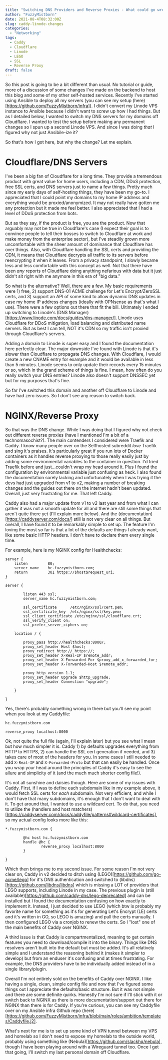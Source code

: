 ```yaml
---
title: "Switching DNS Providers and Reverse Proxies - What could go wrong?"
author: "FuzzyMistborn"
date: 2021-08-4T08:32:00Z
slug: caddy-linode-changes
categories:
  - "Networking"
tags:
  - Caddy
  - Cloudflare
  - Linode
  - LEGO
  - SSL
  - Reverse Proxy
draft: false
---
```


So this post is going to be a bit different than usual.  No tutorial or guide, more of a discussion of some changes I've made on the backend to host this blog and some of my other self-hosted services.  Recently I've started using Ansible to deploy all my servers (you can see my setup (here)[https://github.com/FuzzyMistborn/infra]).  I didn't convert my Linode VPS instance to Ansible because I didn't want to screw up how I had things.  But as I detailed below, I wanted to switch my DNS servers for my domains off Cloudflare.  I wanted to test the setup before making any permanent changes so I spun up a second Linode VPS.  And since I was doing *that* I figured why not just Ansibile-ize it?

So that's how I got here, but why the change?  Let me explain.

# Cloudflare/DNS Servers

I've been a big fan of Cloudflare for a long time.  They provide a tremendous product with great value for home users, including a CDN, DDoS protection, free SSL certs, and DNS servers just to name a few things.  Pretty much since my early days of self-hosting things, they have been my go-to.  I appreciated that I could point my domains to my home IP address and everything would be proxied/anonymized.  It may not really have gotten me any protection but it made me feel better.  I also appreciated that I had a level of DDoS protection from bots.

But as they say, if the product is free, you are the product.  Now that arguably may not be true in Cloudflare's case (I expect their goal is to convince people to tell their bosses to switch to Cloudflare at work and make money from the enterprise sector), but I've steadily grown more uncomfortable with the sheer amount of dominance that Cloudflare has over things.  Also, with Cloudflare handling the SSL certs and providing the CDN, it means that Cloudflare decrypts all traffic to its servers before reencrypting it when it leaves.  From a privacy standpoint, I slowly became less and less comfortable with this concept as well.  Not that there have been *any* reports of Cloudflare doing anything nefarious with data but it just didn't sit right with me anymore in this era of "big data."

So what is the alternative?  Well, there are a few.  My basic requirements were 1) free, 2) support DNS-01 ACME challenge for Let's Encrypt/ZeroSSL certs, and 3) support an API of some kind to allow dynamic DNS updates in case my home IP address changes (ideally with OPNsense as that's what I use).  There were a few options out there that fit the bill.  Ultimately I ended up switching to Linode's (DNS Manager)[https://www.linode.com/docs/guides/dns-manager/].  Linode uses Cloudflare for DDoS mitigation, load balancing and distributed name servers.  But as best I can tell, NOT it's CDN so my traffic isn't proxied through Cloudflare's servers.

Adding a domain to Linode is super easy and I found the documentation here perfectly clear.  The major downside I've found with Linode is that it's slower than Cloudflare to propagate DNS changes.  With Cloudflare, I would create a new CNAME entry for example and it would be available in less than 5 minutes.  Linode seems to only update their records every 15 minutes or so, which in the grand scheme of things is fine.  I mean, how often do you really switch your DNS entries?  Linode also doesn't support DNSSEC yet but for my purposes that's fine.

So far I've switched this domain and another off Cloudflare to Linode and have had zero issues.  So I don't see any reason to switch back.

# NGINX/Reverse Proxy

So that was the DNS change.  While I was doing that I figured why not check out different reverse proxies (have I mentioned I'm a bit of a technomasochist?).  The main contenders I considered were Traefik and Caddy.  I know many people over on the Selfhosted subreddit *love* Traefik and sing it's praises.  It's particularly great if you run lots of Docker containers as it handles reverse proxying to those really easily just by adding some environmental variables to the container in question.  I'd tried Traefik before and just...couldn't wrap my head around it.  Plus I found the configuration by environmental variable just confusing as heck.  I also found the documentation sorely lacking and unfortunately when I was trying it the devs had just upgraded from v1 to v2, making a number of breaking changes and the guides out there on the internet hadn't been updated.  Overall, just very frustrating for me.  That left Caddy.

Caddy also had a major update from v1 to v2 last year and from what I can gather it was not a smooth update for all and there are still some things that aren't quite there yet (I'll explain more below).  And the (documentation)[https://caddyserver.com/docs/] still is not very clear on all things.  But overall, I have found it to be remarkably simple to set up.  The feature I'm loving the most so far is that a lot of the defaults are things I already want, like some basic HTTP headers.  I don't have to declare them every single time.

For example, here is my NGINX config for Healthchecks:

```
server {
    listen         80;
    server_name    hc.fuzzymistborn.com;
    return         301 https://$host$request_uri;
}

server {

        listen 443 ssl;
        server_name hc.fuzzymistborn.com;

        ssl_certificate      /etc/nginx/ssl/cert.pem;
        ssl_certificate_key  /etc/nginx/ssl/key.pem;
        ssl_client_certificate /etc/nginx/ssl/cloudflare.crt;
        ssl_verify_client on;
        ssl_prefer_server_ciphers on;

    location / {

        proxy_pass http://healthchecks:8000/;
        proxy_set_header Host $host;
        proxy_redirect http:// https://;
        proxy_set_header X-Real-IP $remote_addr;
        proxy_set_header X-Forwarded-For $proxy_add_x_forwarded_for;
        proxy_set_header X-Forwarded-Host $remote_addr;

        proxy_http_version 1.1;
        proxy_set_header Upgrade $http_upgrade;
        proxy_set_header Connection "upgrade";

    }

}
```

Yes, there's probably something wrong in there but you'll see my point when you look at my Caddyfile:

```
hc.fuzzymistborn.com

reverse_proxy localhost:8000
```

Ok, not quite the full file (again, I'll explain later) but you see what I mean but how much simpler it is.  Caddy 1) by defaults upgrades everything from HTTP to HTTPS, 2) can handle the SSL cert generation if needed, and 3) takes care of most of the headers for you.  In some cases I still needed to add `X-Real-IP` and `X-Forwarded-Proto` but that can easily be handled.  Once you wrap your head around the principles of Caddy it's easy to see the allure and simplicity of it (and the much much shorter config file!).

It's not all sunshine and daisies though.  Here are some of my issues with Caddy.  First, if I was to define each subdomain like in my example above, it would fetch SSL certs for *each* subdomain.  Not very efficient, and while I don't have that many subdomains, it's enough that I don't want to deal with it.  To get around that, I wanted to use a wildcard cert.  To do that, you need to utilize the (handlers and host matchers)[https://caddyserver.com/docs/caddyfile/patterns#wildcard-certificates], so my actual config looks more like this:

```
*.fuzzymistborn.com {

        @hc host hc.fuzzymistborn.com
        handle @hc {
                reverse_proxy localhost:8000
        }

}
```

Which then brings me to my second issue.  For some reason I'm not very clear on, Caddy in v2 decided to ditch using (LEGO)[https://github.com/go-acme/lego] for it's DNS authentication and switched to (libdns)[https://github.com/libdns/libdns] which is missing a LOT of providers that LEGO supports, including Linode in my case.  The previous plugin is (still available)[https://github.com/caddy-dns/lego-deprecated] and can be installed but I found the documentation confusing on how exactly to implement it.  Instead, I just decided to use LEGO (which btw is probably my favorite name for something as it's for generating Let's Encrypt (LE) certs and it's written in GO, so LEGO is amazing) and pull the certs manually.  I then configured LEGO via a cronjob to renew the certs.  So I "lost" one of the main benefits of Caddy over NGINX.

A third issue is that Caddy is compartmentalized, meaning to get certain features you need to download/compile it into the binary.  Things like DNS resolvers aren't built into the default but must be added.  It's all relatively simple and I understand the reasoning behind it (makes it simpler to develop) but from an enduser it's confusing and at times frustrating.  For example, the DNS providers have to be individually added instead of in a single library/plugin.

Overall I'm not entirely sold on the benefits of Caddy over NGINX.  I like having a single, clean, simple config file and now that I've figured some things out I appreciate the defaults/basic structure.  But it was not simple and there are some definite quirks.  Honestly I'm not sure if I'll stick with it or switch back to NGINX as there is more documentation/support out there for NGINX than there is for Caddy.  If you're curious, you can see my Caddyfile over on my Ansible infra Github repo (here)[https://github.com/FuzzyMistborn/infra/blob/main/roles/ambition/templates/Caddyfile.j2].

What's next for me is to set up some kind of VPN tunnel between my VPS and homelab so I don't need to expose my homelab to the outside world, probably using something like (Nebula)[https://github.com/slackhq/nebula], though I have been playing around with a Wireguard tunnel too.  Once I get that going, I'll switch my last personal domain off Cloudflare.